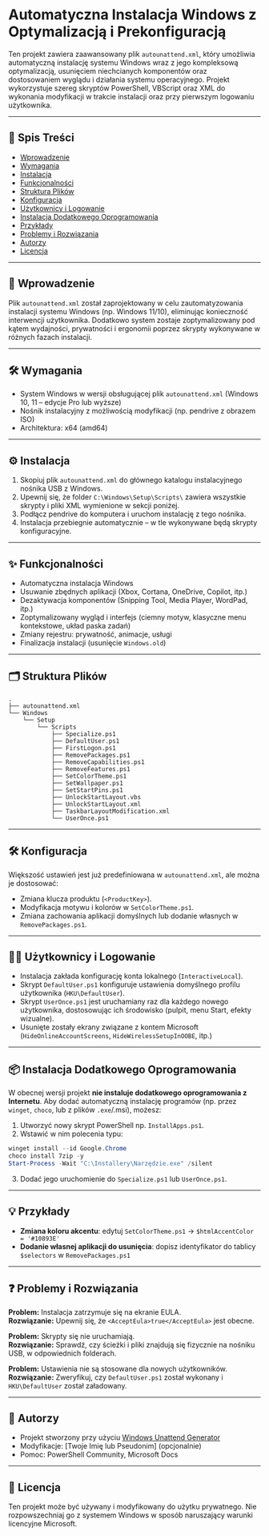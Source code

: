 # Automatyczna Instalacja Windows z Optymalizacją i Prekonfiguracją

Ten projekt zawiera zaawansowany plik `autounattend.xml`, który umożliwia automatyczną instalację systemu Windows wraz z jego kompleksową optymalizacją, usunięciem niechcianych komponentów oraz dostosowaniem wyglądu i działania systemu operacyjnego. Projekt wykorzystuje szereg skryptów PowerShell, VBScript oraz XML do wykonania modyfikacji w trakcie instalacji oraz przy pierwszym logowaniu użytkownika.

---

## 📑 Spis Treści

- [Wprowadzenie](#wprowadzenie)
- [Wymagania](#wymagania)
- [Instalacja](#instalacja)
- [Funkcjonalności](#funkcjonalności)
- [Struktura Plików](#struktura-plików)
- [Konfiguracja](#konfiguracja)
- [Użytkownicy i Logowanie](#użytkownicy-i-logowanie)
- [Instalacja Dodatkowego Oprogramowania](#instalacja-dodatkowego-oprogramowania)
- [Przykłady](#przykłady)
- [Problemy i Rozwiązania](#problemy-i-rozwiązania)
- [Autorzy](#autorzy)
- [Licencja](#licencja)

---

## 🧾 Wprowadzenie

Plik `autounattend.xml` został zaprojektowany w celu zautomatyzowania instalacji systemu Windows (np. Windows 11/10), eliminując konieczność interwencji użytkownika. Dodatkowo system zostaje zoptymalizowany pod kątem wydajności, prywatności i ergonomii poprzez skrypty wykonywane w różnych fazach instalacji.

---

## 🛠️ Wymagania

- System Windows w wersji obsługującej plik `autounattend.xml` (Windows 10, 11 – edycje Pro lub wyższe)
- Nośnik instalacyjny z możliwością modyfikacji (np. pendrive z obrazem ISO)
- Architektura: x64 (amd64)

---

## ⚙️ Instalacja

1. Skopiuj plik `autounattend.xml` do głównego katalogu instalacyjnego nośnika USB z Windows.
2. Upewnij się, że folder `C:\Windows\Setup\Scripts\` zawiera wszystkie skrypty i pliki XML wymienione w sekcji poniżej.
3. Podłącz pendrive do komputera i uruchom instalację z tego nośnika.
4. Instalacja przebiegnie automatycznie – w tle wykonywane będą skrypty konfiguracyjne.

---

## ✨ Funkcjonalności

- Automatyczna instalacja Windows
- Usuwanie zbędnych aplikacji (Xbox, Cortana, OneDrive, Copilot, itp.)
- Dezaktywacja komponentów (Snipping Tool, Media Player, WordPad, itp.)
- Zoptymalizowany wygląd i interfejs (ciemny motyw, klasyczne menu kontekstowe, układ paska zadań)
- Zmiany rejestru: prywatność, animacje, usługi
- Finalizacja instalacji (usunięcie `Windows.old`)

---

## 🗂 Struktura Plików

```
.
├── autounattend.xml
└── Windows
    └── Setup
        └── Scripts
            ├── Specialize.ps1
            ├── DefaultUser.ps1
            ├── FirstLogon.ps1
            ├── RemovePackages.ps1
            ├── RemoveCapabilities.ps1
            ├── RemoveFeatures.ps1
            ├── SetColorTheme.ps1
            ├── SetWallpaper.ps1
            ├── SetStartPins.ps1
            ├── UnlockStartLayout.vbs
            ├── UnlockStartLayout.xml
            ├── TaskbarLayoutModification.xml
            └── UserOnce.ps1
```

---

## 🛠️ Konfiguracja

Większość ustawień jest już predefiniowana w `autounattend.xml`, ale można je dostosować:

- Zmiana klucza produktu (`<ProductKey>`).
- Modyfikacja motywu i kolorów w `SetColorTheme.ps1`.
- Zmiana zachowania aplikacji domyślnych lub dodanie własnych w `RemovePackages.ps1`.

---

## 🧑‍💻 Użytkownicy i Logowanie

- Instalacja zakłada konfigurację konta lokalnego (`InteractiveLocal`).
- Skrypt `DefaultUser.ps1` konfiguruje ustawienia domyślnego profilu użytkownika (`HKU\DefaultUser`).
- Skrypt `UserOnce.ps1` jest uruchamiany raz dla każdego nowego użytkownika, dostosowując ich środowisko (pulpit, menu Start, efekty wizualne).
- Usunięte zostały ekrany związane z kontem Microsoft (`HideOnlineAccountScreens`, `HideWirelessSetupInOOBE`, itp.)

---

## 📦 Instalacja Dodatkowego Oprogramowania

W obecnej wersji projekt **nie instaluje dodatkowego oprogramowania z Internetu**. Aby dodać automatyczną instalację programów (np. przez `winget`, `choco`, lub z plików `.exe`/.msi), możesz:

1. Utworzyć nowy skrypt PowerShell np. `InstallApps.ps1`.
2. Wstawić w nim polecenia typu:

```powershell
winget install --id Google.Chrome
choco install 7zip -y
Start-Process -Wait "C:\Installery\Narzędzie.exe" /silent
```

3. Dodać jego uruchomienie do `Specialize.ps1` lub `UserOnce.ps1`.

---

## 💡 Przykłady

- **Zmiana koloru akcentu**: edytuj `SetColorTheme.ps1` → `$htmlAccentColor = '#10893E'`
- **Dodanie własnej aplikacji do usunięcia**: dopisz identyfikator do tablicy `$selectors` w `RemovePackages.ps1`

---

## ❓ Problemy i Rozwiązania

**Problem:** Instalacja zatrzymuje się na ekranie EULA.  
**Rozwiązanie:** Upewnij się, że `<AcceptEula>true</AcceptEula>` jest obecne.

**Problem:** Skrypty się nie uruchamiają.  
**Rozwiązanie:** Sprawdź, czy ścieżki i pliki znajdują się fizycznie na nośniku USB, w odpowiednich folderach.

**Problem:** Ustawienia nie są stosowane dla nowych użytkowników.  
**Rozwiązanie:** Zweryfikuj, czy `DefaultUser.ps1` został wykonany i `HKU\DefaultUser` został załadowany.

---

## 👥 Autorzy

- Projekt stworzony przy użyciu [Windows Unattend Generator](https://schneegans.de/windows/unattend-generator/)
- Modyfikacje: [Twoje Imię lub Pseudonim] (opcjonalnie)
- Pomoc: PowerShell Community, Microsoft Docs

---

## 📄 Licencja

Ten projekt może być używany i modyfikowany do użytku prywatnego. Nie rozpowszechniaj go z systemem Windows w sposób naruszający warunki licencyjne Microsoft.
